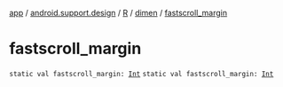 [app](../../../index.md) / [android.support.design](../../index.md) / [R](../index.md) / [dimen](index.md) / [fastscroll_margin](.)

# fastscroll_margin

`static val fastscroll_margin: `[`Int`](https://kotlinlang.org/api/latest/jvm/stdlib/kotlin/-int/index.html)
`static val fastscroll_margin: `[`Int`](https://kotlinlang.org/api/latest/jvm/stdlib/kotlin/-int/index.html)